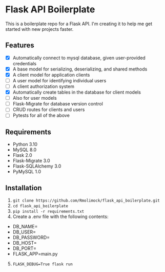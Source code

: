 # Flask API Boilerplate
This is a boilerplate repo for a Flask API. I'm creating it to help me get started with new projects faster.

## Features
- [X] Automatically connect to mysql database, given user-provided credentials
- [X] A base model for serializing, deserializing, and shared methods
- [X] A client model for application clients
- [ ] A user model for identifying individual users
- [ ] A client authorization system
- [X] Automatically create tables in the database for client models
- [ ] Also for user models
- [ ] Flask-Migrate for database version control
- [ ] CRUD routes for clients and users
- [ ] Pytests for all of the above

## Requirements
- Python 3.10
- MySQL 8.0
- Flask 2.0
- Flask-Migrate 3.0
- Flask-SQLAlchemy 3.0
- PyMySQL 1.0

## Installation
1. `git clone https://github.com/Rmolimock/flask_api_boilerplate.git`
2. `cd flask_api_boilerplate`
3. `pip install -r requirements.txt`
4. Create a .env file with the following contents:
- DB_NAME=
- DB_USER=
- DB_PASSWORD=
- DB_HOST=
- DB_PORT=
- FLASK_APP=main.py
5. `FLASK_DEBUG=True flask run`
